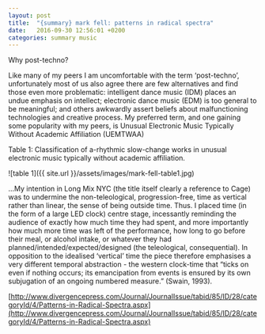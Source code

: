 ```yaml
---
layout: post
title:  "{summary} mark fell: patterns in radical spectra"
date:   2016-09-30 12:56:01 +0200
categories: summary music
---
```

Why post-techno?

Like many of my peers I am uncomfortable with the term ‘post-techno’, unfortunately most of us also agree there are few alternatives and find those even more problematic: intelligent dance music (IDM) places an undue emphasis on intellect; electronic dance music (EDM) is too general to be meaningful; and others awkwardly assert beliefs about malfunctioning technologies and creative process. My preferred term, and one gaining some popularity with my peers, is Unusual Electronic Music Typically Without Academic Affiliation (UEMTWAA)

Table 1: Classification of a-rhythmic slow-change works in unusual electronic music typically without academic affiliation.

![table 1]({{ site.url }}/assets/images/mark-fell-table1.jpg)

...My intention in Long Mix NYC (the title itself clearly a reference to Cage) was to undermine the non-teleological, progression-free, time as vertical rather than linear, the sense of being outside time. Thus. I placed time (in the form of a large LED clock) centre stage, incessantly reminding the audience of exactly how much time they had spent, and more importantly how much more time was left of the performance, how long to go before their meal, or alcohol intake, or whatever they had planned/intended/expected/designed (the teleological, consequential). In opposition to the idealised ‘vertical’ time the piece therefore emphasises a very different temporal abstraction - the western clock-time that “ticks on even if nothing occurs; its emancipation from events is ensured by its own subjugation of an ongoing numbered measure.” (Swain, 1993).

[http://www.divergencepress.com/Journal/JournalIssue/tabid/85/ID/28/categoryId/4/Patterns-in-Radical-Spectra.aspx](http://www.divergencepress.com/Journal/JournalIssue/tabid/85/ID/28/categoryId/4/Patterns-in-Radical-Spectra.aspx)